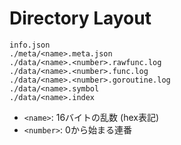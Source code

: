 # Directory Layout
```
info.json
./meta/<name>.meta.json
./data/<name>.<number>.rawfunc.log
./data/<name>.<number>.func.log
./data/<name>.<number>.goroutine.log
./data/<name>.symbol
./data/<name>.index
```

* `<name>`: 16バイトの乱数 (hex表記)
* `<number>`: 0から始まる連番
